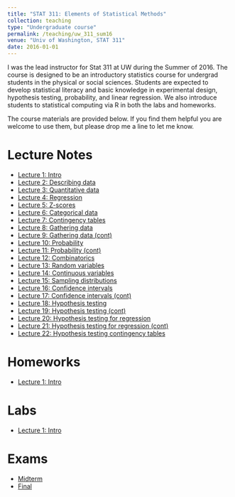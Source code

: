 ```yaml
---
title: "STAT 311: Elements of Statistical Methods"
collection: teaching
type: "Undergraduate course"
permalink: /teaching/uw_311_sum16
venue: "Univ of Washington, STAT 311"
date: 2016-01-01
---
```

I was the lead instructor for Stat 311 at UW during the Summer of 2016. The course is designed to be an introductory statistics course for undergrad students in the physical or social sciences. 
Students are expected to develop statistical literacy and basic knowledge in experimental design, hypothesis testing, probability, and linear regression. We also introduce students to statistical computing via R in both the labs and homeworks.

The course materials are provided below. If you find them helpful you are welcome to use them, but please drop me a line to let me know.


Lecture Notes
======
+ [Lecture 1: Intro](https://ysamwang.github.io/files/courses/stat311_uw/lectures/lecture1_intro.pdf)
+ [Lecture 2: Describing data](https://ysamwang.github.io/files/courses/stat311_uw/lectures/lecture2_describing_data)
+ [Lecture 3: Quantitative data](https://ysamwang.github.io/files/courses/stat311_uw/lectures/lecture3_quantitative_Var.pdf)
+ [Lecture 4: Regression](https://ysamwang.github.io/files/courses/stat311_uw/lectures/lecture4_regression.pdf)
+ [Lecture 5: Z-scores](https://ysamwang.github.io/files/courses/stat311_uw/lectures/lecture5_zscores.pdf)
+ [Lecture 6: Categorical data](https://ysamwang.github.io/files/courses/stat311_uw/lectures/lecture6_bivariate_categorical.pdf)
+ [Lecture 7: Contingency tables](https://ysamwang.github.io/files/courses/stat311_uw/lectures/lecture7_contingency_tables_cont.pdf)
+ [Lecture 8: Gathering data](https://ysamwang.github.io/files/courses/stat311_uw/lectures/lecture8_gathering_data.pdf)
+ [Lecture 9: Gathering data (cont) ](https://ysamwang.github.io/files/courses/stat311_uw/lectures/lecture9_gathering_data.pdf)
+ [Lecture 10: Probability](https://ysamwang.github.io/files/courses/stat311_uw/lectures/lecture10_probability.pdf)
+ [Lecture 11: Probability (cont)](https://ysamwang.github.io/files/courses/stat311_uw/lectures/lecture11_probability_cont.pdf)
+ [Lecture 12: Combinatorics](https://ysamwang.github.io/files/courses/stat311_uw/lectures/lecture12_counting_rules.pdf)
+ [Lecture 13: Random variables](https://ysamwang.github.io/files/courses/stat311_uw/lectures/lecture13_randomvariables.pdf)
+ [Lecture 14: Continuous variables](https://ysamwang.github.io/files/courses/stat311_uw/lectures/lecture14_continuous_rv.pdf)
+ [Lecture 15: Sampling distributions](https://ysamwang.github.io/files/courses/stat311_uw/lectures/lecture15_sampling_dist.pdf)
+ [Lecture 16: Confidence intervals](https://ysamwang.github.io/files/courses/stat311_uw/lectures/lecture16_confidence_int.pdf)
+ [Lecture 17: Confidence intervals (cont)](https://ysamwang.github.io/files/courses/stat311_uw/lectures/lecture17_confidence_int_means.pdf)
+ [Lecture 18: Hypothesis testing](https://ysamwang.github.io/files/courses/stat311_uw/lectures/lecture18_hypothesis_testing.pdf)
+ [Lecture 19: Hypothesis testing (cont)](https://ysamwang.github.io/files/courses/stat311_uw/lectures/lecture19_hypothesis_testing_cont.pdf)
+ [Lecture 20: Hypothesis testing for regression](https://ysamwang.github.io/files/courses/stat311_uw/lectures/lecture20_hypothesis_testing_regression.pdf)
+ [Lecture 21: Hypothesis testing for regression (cont)](https://ysamwang.github.io/files/courses/stat311_uw/lectures/lecture21a_hypothesis_testing_regression.pdf.pdf)
+ [Lecture 22: Hypothesis testing contingency tables](https://ysamwang.github.io/files/courses/stat311_uw/lectures/lecture21b_hypothesis_testing_tables.pdf)

Homeworks
======
+ [Lecture 1: Intro](https://ysamwang.github.io/files/courses/stat311_uw/lectures/lecture1_intro.pdf)

Labs
======
+ [Lecture 1: Intro](https://ysamwang.github.io/files/courses/stat311_uw/lectures/lecture1_intro.pdf)

Exams
======
+ [Midterm](https://ysamwang.github.io/files/courses/stat311_uw/lectures/lecture1_intro.pdf)
+ [Final](https://ysamwang.github.io/files/courses/stat311_uw/lectures/lecture1_intro.pdf)

